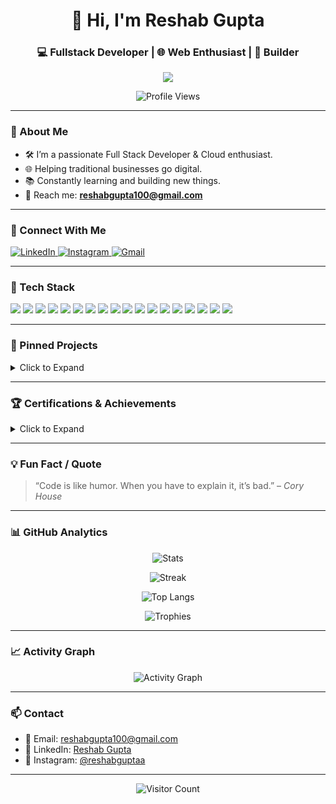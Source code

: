 <!-- Profile Banner / Header with Emoji Flair -->
<h1 align="center">👋 Hi, I'm Reshab Gupta</h1>
<h3 align="center">💻 Fullstack Developer | 🌐 Web Enthusiast | 🧱 Builder</h3>

<p align="center">
  <img src="https://readme-typing-svg.herokuapp.com?font=Fira+Code&duration=2000&pause=1000&color=0AFFEF&center=true&vCenter=true&width=435&lines=Welcome+to+my+GitHub!;I+Build+Solutions+for+Real+World+Problems;I+love+clean+code+and+cloud+tools!" />
</p>

<p align="center">
  <img src="https://komarev.com/ghpvc/?username=ReshabGupta123&label=Profile%20views&color=0e75b6&style=flat" alt="Profile Views" />
</p>

---

### 💼 About Me

- 🛠 I’m a passionate Full Stack Developer & Cloud enthusiast.
- 🌐 Helping traditional businesses go digital.
- 📚 Constantly learning and building new things.
- 📨 Reach me: **reshabgupta100@gmail.com**

---

### 📱 Connect With Me

<p align="left">
  <a href="https://www.linkedin.com/in/reshab-gupta-12128a335" target="_blank">
    <img src="https://img.shields.io/badge/LinkedIn-blue?style=for-the-badge&logo=linkedin&logoColor=white" alt="LinkedIn"/>
  </a>
  <a href="https://www.instagram.com/reshabguptaa" target="_blank">
    <img src="https://img.shields.io/badge/Instagram-E4405F?style=for-the-badge&logo=instagram&logoColor=white" alt="Instagram"/>
  </a>
  <a href="mailto:reshabgupta100@gmail.com" target="_blank">
    <img src="https://img.shields.io/badge/Gmail-D14836?style=for-the-badge&logo=gmail&logoColor=white" alt="Gmail"/>
  </a>
</p>

---

### 🧰 Tech Stack

<p align="left">
  <!-- Languages -->
  <img src="https://img.shields.io/badge/Java-007396?style=for-the-badge&logo=java&logoColor=white" />
  <img src="https://img.shields.io/badge/C-00599C?style=for-the-badge&logo=c&logoColor=white" />
  <img src="https://img.shields.io/badge/C++-00599C?style=for-the-badge&logo=c%2B%2B&logoColor=white" />
  <img src="https://img.shields.io/badge/PHP-777BB4?style=for-the-badge&logo=php&logoColor=white" />
  <img src="https://img.shields.io/badge/Python-3776AB?style=for-the-badge&logo=python&logoColor=white" />
  <img src="https://img.shields.io/badge/TypeScript-3178C6?style=for-the-badge&logo=typescript&logoColor=white" />
  <img src="https://img.shields.io/badge/JavaScript-F7DF1E?style=for-the-badge&logo=javascript&logoColor=black" />
  <img src="https://img.shields.io/badge/HTML5-E34F26?style=for-the-badge&logo=html5&logoColor=white" />
  <img src="https://img.shields.io/badge/CSS3-1572B6?style=for-the-badge&logo=css3&logoColor=white" />

  <!-- Backend / Cloud -->
  <img src="https://img.shields.io/badge/AWS-232F3E?style=for-the-badge&logo=amazon-aws&logoColor=white" />
  <img src="https://img.shields.io/badge/Apache-D22128?style=for-the-badge&logo=apache&logoColor=white" />
  <img src="https://img.shields.io/badge/MySQL-4479A1?style=for-the-badge&logo=mysql&logoColor=white" />
  <img src="https://img.shields.io/badge/MongoDB-47A248?style=for-the-badge&logo=mongodb&logoColor=white" />

  <!-- Tools -->
  <img src="https://img.shields.io/badge/Bootstrap-7952B3?style=for-the-badge&logo=bootstrap&logoColor=white" />
  <img src="https://img.shields.io/badge/Anaconda-42B029?style=for-the-badge&logo=anaconda&logoColor=white" />
  <img src="https://img.shields.io/badge/OpenCV-5C3EE8?style=for-the-badge&logo=opencv&logoColor=white" />
  <img src="https://img.shields.io/badge/Canva-00C4CC?style=for-the-badge&logo=canva&logoColor=white" />
  <img src="https://img.shields.io/badge/GitHub-181717?style=for-the-badge&logo=github&logoColor=white" />
</p>

---

### 📌 Pinned Projects

<details>
<summary>Click to Expand</summary>

- 🚀 [**E-Commerce Platform**](https://github.com/ReshabGupta123/ecommerce): Built using React, Node.js, MongoDB, Express.
- 📊 [**Portfolio Website**](https://github.com/ReshabGupta123/portfolio): Personal portfolio with HTML/CSS/JS & animations.
- 🧠 [**ML Face Detection**](https://github.com/ReshabGupta123/facedetect): Python + OpenCV real-time detection system.

</details>

---

### 🏆 Certifications & Achievements

<details>
<summary>Click to Expand</summary>

- ✅ AWS Cloud Practitioner – Amazon
- 🎓 Full Stack Development – Scaler
- 🧪 OpenCV Advanced Projects – Coursera

</details>

---

### 💡 Fun Fact / Quote

> “Code is like humor. When you have to explain it, it’s bad.” – *Cory House*

---

### 📊 GitHub Analytics

<p align="center">
  <img src="https://github-readme-stats.vercel.app/api?username=ReshabGupta123&show_icons=true&theme=tokyonight" alt="Stats" />
</p>

<p align="center">
  <img src="https://github-readme-streak-stats.herokuapp.com?user=ReshabGupta123&theme=tokyonight&hide_border=false" alt="Streak" />
</p>

<p align="center">
  <img src="https://github-readme-stats.vercel.app/api/top-langs/?username=ReshabGupta123&layout=compact&theme=tokyonight" alt="Top Langs" />
</p>

<p align="center">
  <img src="https://github-profile-trophy.vercel.app/?username=ReshabGupta123&theme=tokyonight&no-frame=true&margin-w=10" alt="Trophies" />
</p>

---

### 📈 Activity Graph

<p align="center">
  <img src="https://github-readme-activity-graph.vercel.app/graph?username=ReshabGupta123&theme=tokyo-night" alt="Activity Graph" />
</p>

---

### 📫 Contact

- 📧 Email: [reshabgupta100@gmail.com](mailto:reshabgupta100@gmail.com)
- 💼 LinkedIn: [Reshab Gupta](https://www.linkedin.com/in/reshab-gupta-12128a335)
- 📸 Instagram: [@reshabguptaa](https://www.instagram.com/reshabguptaa)

---

<p align="center">
  <img src="https://visitor-badge.laobi.icu/badge?page_id=ReshabGupta123.ReshabGupta123" alt="Visitor Count"/>
</p>
